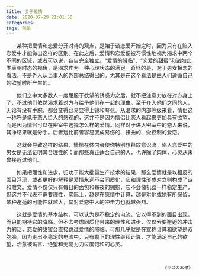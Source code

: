 ```yaml
---
title: 关于爱情
date: 2020-07-29 21:01:50
categories:
tags: 随笔
---
```

&emsp;&emsp;某种把爱情和恋爱分开对待的观点，是始于谈恋爱开始之时，因为只有在陷入恋爱中才能做出这样的区别。在此之后，爱情和恋爱便被习惯性地视为渴求中两个不同的区域，或者可以说，各自完全独立。“爱情的降临”、“恋爱的甜蜜”和诸如此类表明时态的视角，是渴求作为一种心理状态的满足。奇怪的是，对于男女相恋的看法，不是外人从当事人的外部总结得出的。尤其是在这个看法是由人们遵循自己的欲望时所产生的。

<!--more -->

&emsp;&emsp;他们之中大多数人一度屈服于欲望的诱惑力之后，就不把注意力放在对方身上了，不过他们依然渴求着对方与给予他们在一起的理由。至于介入他们之间的人，无论有没有手腕，都会变得容易显得上镜和夸张。从渴求的内部等级来看，情侣这一称呼是低于恋人给人的感观的，这并不是因为情侣比恋人看起来更加具有欲望，而是因为情侣可以在密室中选择怎么样的爱情。同样对于进入密室中的恋人来说，其净结果就是分手。后者远比前者容易变成易伤的、扭曲的、受控制的爱恋。

&emsp;&emsp;这就会导致这样的结果，情愫在体内会使你特别想释放意识流，陷入恋爱中的男女是无法证明其合理性的；而那些真正适合自己的人，也许除了肉体，心灵从未曾接近过他们。

&emsp;&emsp;如果把理性和进步，归功于能大批量生产技术的结果，那么爱情就是以相反的面目浮现，或者更好的解释是爱情永远不会同质化，它和理性形成对立则构成了诗和散文。爱情不仅仅只有每日的面包和每夜的拥抱，它不会像机器一样稳定生产，但这并不代表不需要理性，实际上，越是在感情中计算，越是对他或她有所保留，某种邂逅的可能性就越大，其对爱恋中人的冲击力也就越强烈。

&emsp;&emsp;这就是爱情的基本结构，可以认为是不稳定的电流，它以得不到的面目出现，而只能期待它的降临。但不去考虑同质化带来的理性和进步，仅仅索要邂逅的冲击力的话，恋爱的甜蜜会直接跳过爱情的降临。可那几乎就是在宣称计算和欲望是双胞胎，因为走出不稳定的电流中，只有剩下的理性继续计算，才能满足自己的欲望，治愈被谎言、绝望和无能为力过度饱和的心灵。

&emsp;&emsp;<p align="right"><small>--《クズの本懐》</small><p>